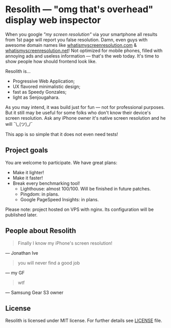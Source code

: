 # Resolith &mdash; "omg that's overhead" display web inspector

When you google *"my screen resolution"* via your smartphone all results from 1st page will report you false resolution. Damn, even guys with awesome domain names like [whatismyscreenresolution.com](https://wwww.whatismyscreenresolution.com) & [whatismyscreenresolution.net](http://whatismyscreenresolution.net)! Not optimized for mobile phones, filled with annoying ads and useless information &mdash; that's the web today. It's time to show people how should frontend look like.

Resolith is...

* Progressive Web Application;
* UX flavored minimalistic design;
* fast as Speedy Gonzales;
* light as Senjougahara.

As you may intend, it was build just for fun &mdash; not for professional purposes. But it still may be useful for some folks who don't know their device's screen resolution. Ask any iPhone owner it's native screen resolution and he will ¯\\\_(ツ)_/¯

This app is so simple that it does not even need tests!

## Project goals

You are welcome to participate. We have great plans:

* Make it lighter!
* Make it faster!
* Break every benchmarking tool!
  * Lighthouse: almost 100/100. Will be finished in future patches.
  * Pingdom: in plans.
  * Google PageSpeed Insights: in plans.

Please note: project hosted on VPS with nginx. Its configuration will be published later.

## People about Resolith

> Finally I know my iPhone's screen resolution!

&mdash; Jonathan Ive

> you will never find a good job

&mdash; my GF

> wtf

&mdash; Samsung Gear S3 owner

## License

Resolith is licensed under MIT license. For further details see [LICENSE](LICENSE) file.
